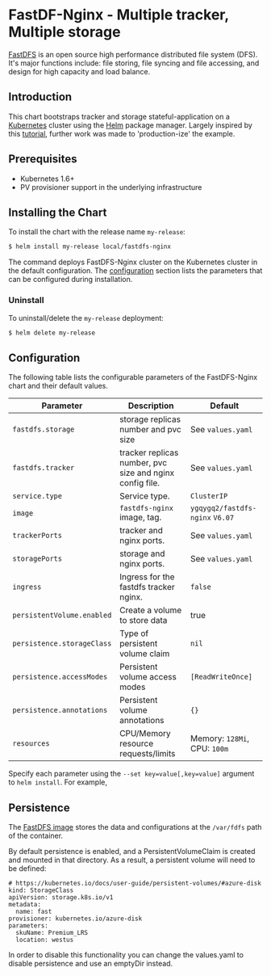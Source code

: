 # FastDF-Nginx - Multiple tracker, Multiple storage

[FastDFS](https://github.com/happyfish100/fastdfs) is an open source high performance distributed file system (DFS). It's major functions include: file storing, file syncing and file accessing, and design for high capacity and load balance.

## Introduction

This chart bootstraps tracker and storage stateful-application on a [Kubernetes](http://kubernetes.io) cluster using the [Helm](https://helm.sh) package manager. Largely inspired by this [tutorial](https://kubernetes.io/docs/tutorials/stateful-application/run-replicated-stateful-application/), further work was made to 'production-ize' the example.

## Prerequisites

- Kubernetes 1.6+
- PV provisioner support in the underlying infrastructure

## Installing the Chart

To install the chart with the release name `my-release`:

```bash
$ helm install my-release local/fastdfs-nginx
```

The command deploys FastDFS-Nginx cluster on the Kubernetes cluster in the default configuration. The [configuration](#configuration) section lists the parameters that can be configured during installation.

### Uninstall

To uninstall/delete the `my-release` deployment:

```bash
$ helm delete my-release
```

## Configuration

The following table lists the configurable parameters of the FastDFS-Nginx chart and their default values.

| Parameter                  | Description                         | Default                                |
| -----------------------    | ----------------------------------- | -------------------------------------- |
| `fastdfs.storage`          | storage replicas number and pvc size| See `values.yaml`                      |
| `fastdfs.tracker`          | tracker replicas number, pvc size and nginx config file.| See `values.yaml`  |
| `service.type`             | Service type.                       | `ClusterIP`                            |
| `image`                    | `fastdfs-nginx` image, tag.         | `ygqygq2/fastdfs-nginx` `V6.07`        |
| `trackerPorts`             | tracker and nginx ports.            | See `values.yaml`                      | 
| `storagePorts`             | storage and nginx ports.            | See `values.yaml`                      |
| `ingress`                  | Ingress for the fastdfs tracker nginx.| `false`                              |
| `persistentVolume.enabled` | Create a volume to store data       | true                                   |
| `persistence.storageClass` | Type of persistent volume claim     | `nil`                                  |
| `persistence.accessModes`  | Persistent volume access modes      | `[ReadWriteOnce]`                      |
| `persistence.annotations`  | Persistent volume annotations       | `{}`                                   |
| `resources`                | CPU/Memory resource requests/limits | Memory: `128Mi`, CPU: `100m`           |

Specify each parameter using the `--set key=value[,key=value]` argument to `helm install`. For example,

## Persistence

The [FastDFS image](https://github.com/ygqygq2/fastdfs-nginx) stores the data and configurations at the `/var/fdfs` path of the container.

By default persistence is enabled, and a PersistentVolumeClaim is created and mounted in that directory. As a result, a persistent volume will need to be defined:

```
# https://kubernetes.io/docs/user-guide/persistent-volumes/#azure-disk
kind: StorageClass
apiVersion: storage.k8s.io/v1
metadata:
  name: fast
provisioner: kubernetes.io/azure-disk
parameters:
  skuName: Premium_LRS
  location: westus
```

In order to disable this functionality you can change the values.yaml to disable persistence and use an emptyDir instead.
